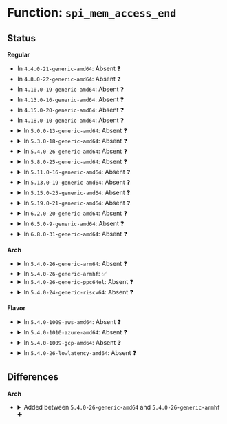 # Function: <code>spi_mem_access_end</code>

## Status
<b>Regular</b>
<ul>
<li>
In <code>4.4.0-21-generic-amd64</code>: Absent ❓
</li>
<li>
In <code>4.8.0-22-generic-amd64</code>: Absent ❓
</li>
<li>
In <code>4.10.0-19-generic-amd64</code>: Absent ❓
</li>
<li>
In <code>4.13.0-16-generic-amd64</code>: Absent ❓
</li>
<li>
In <code>4.15.0-20-generic-amd64</code>: Absent ❓
</li>
<li>
In <code>4.18.0-10-generic-amd64</code>: Absent ❓
</li>
<li>
<details>
<summary>In <code>5.0.0-13-generic-amd64</code>: Absent ❓</summary>

```json
{
  "name": "spi_mem_access_end",
  "collision_type": "Unique Static",
  "inline_type": "Selective",
  "funcs": [
    {
      "addr": 18446744071586540784,
      "name": "spi_mem_access_end",
      "external": false,
      "loc": "drivers/spi/spi-mem.c:250",
      "file": "drivers/spi/spi-mem.c",
      "inline": "not declared, inlined",
      "caller_inline": [],
      "caller_func": [
        "drivers/spi/spi-mem.c:spi_mem_dirmap_write",
        "drivers/spi/spi-mem.c:spi_mem_dirmap_read",
        "drivers/spi/spi-mem.c:spi_mem_exec_op"
      ]
    }
  ],
  "symbols": [
    {
      "addr": 18446744071586540784,
      "name": "spi_mem_access_end.isra.7",
      "section": ".text",
      "bind": "STB_LOCAL",
      "size": 69
    }
  ]
}
```
</details>
</li>
<li>
<details>
<summary>In <code>5.3.0-18-generic-amd64</code>: Absent ❓</summary>

```json
{
  "name": "spi_mem_access_end",
  "collision_type": "Unique Static",
  "inline_type": "Selective",
  "funcs": [
    {
      "addr": 18446744071586788160,
      "name": "spi_mem_access_end",
      "external": false,
      "loc": "drivers/spi/spi-mem.c:250",
      "file": "drivers/spi/spi-mem.c",
      "inline": "not declared, inlined",
      "caller_inline": [],
      "caller_func": [
        "drivers/spi/spi-mem.c:spi_mem_dirmap_write",
        "drivers/spi/spi-mem.c:spi_mem_dirmap_read",
        "drivers/spi/spi-mem.c:spi_mem_exec_op"
      ]
    }
  ],
  "symbols": [
    {
      "addr": 18446744071586788160,
      "name": "spi_mem_access_end.isra.0",
      "section": ".text",
      "bind": "STB_LOCAL",
      "size": 70
    }
  ]
}
```
</details>
</li>
<li>
<details>
<summary>In <code>5.4.0-26-generic-amd64</code>: Absent ❓</summary>

```json
{
  "name": "spi_mem_access_end",
  "collision_type": "Unique Static",
  "inline_type": "Selective",
  "funcs": [
    {
      "addr": 18446744071586934416,
      "name": "spi_mem_access_end",
      "external": false,
      "loc": "drivers/spi/spi-mem.c:250",
      "file": "drivers/spi/spi-mem.c",
      "inline": "not declared, inlined",
      "caller_inline": [],
      "caller_func": [
        "drivers/spi/spi-mem.c:spi_mem_dirmap_write",
        "drivers/spi/spi-mem.c:spi_mem_dirmap_read",
        "drivers/spi/spi-mem.c:spi_mem_exec_op"
      ]
    }
  ],
  "symbols": [
    {
      "addr": 18446744071586934416,
      "name": "spi_mem_access_end.isra.0",
      "section": ".text",
      "bind": "STB_LOCAL",
      "size": 70
    }
  ]
}
```
</details>
</li>
<li>
<details>
<summary>In <code>5.8.0-25-generic-amd64</code>: Absent ❓</summary>

```json
{
  "name": "spi_mem_access_end",
  "collision_type": "Unique Static",
  "inline_type": "Full",
  "funcs": [
    {
      "addr": 18446744071587750936,
      "name": "spi_mem_access_end",
      "external": false,
      "loc": "drivers/spi/spi-mem.c:252",
      "file": "drivers/spi/spi-mem.c",
      "inline": "not declared, inlined",
      "caller_inline": [
        "drivers/spi/spi-mem.c:spi_mem_dirmap_write",
        "drivers/spi/spi-mem.c:spi_mem_dirmap_read",
        "drivers/spi/spi-mem.c:spi_mem_exec_op"
      ],
      "caller_func": []
    }
  ],
  "symbols": []
}
```
</details>
</li>
<li>
<details>
<summary>In <code>5.11.0-16-generic-amd64</code>: Absent ❓</summary>

```json
{
  "name": "spi_mem_access_end",
  "collision_type": "Unique Static",
  "inline_type": "Full",
  "funcs": [
    {
      "addr": 18446744071587809672,
      "name": "spi_mem_access_end",
      "external": false,
      "loc": "drivers/spi/spi-mem.c:259",
      "file": "drivers/spi/spi-mem.c",
      "inline": "not declared, inlined",
      "caller_inline": [
        "drivers/spi/spi-mem.c:spi_mem_dirmap_write",
        "drivers/spi/spi-mem.c:spi_mem_dirmap_read",
        "drivers/spi/spi-mem.c:spi_mem_exec_op"
      ],
      "caller_func": []
    }
  ],
  "symbols": []
}
```
</details>
</li>
<li>
<details>
<summary>In <code>5.13.0-19-generic-amd64</code>: Absent ❓</summary>

```json
{
  "name": "spi_mem_access_end",
  "collision_type": "Unique Static",
  "inline_type": "Full",
  "funcs": [
    {
      "addr": 18446744071587689595,
      "name": "spi_mem_access_end",
      "external": false,
      "loc": "drivers/spi/spi-mem.c:275",
      "file": "drivers/spi/spi-mem.c",
      "inline": "not declared, inlined",
      "caller_inline": [
        "drivers/spi/spi-mem.c:spi_mem_dirmap_write",
        "drivers/spi/spi-mem.c:spi_mem_dirmap_read",
        "drivers/spi/spi-mem.c:spi_mem_exec_op"
      ],
      "caller_func": []
    }
  ],
  "symbols": []
}
```
</details>
</li>
<li>
<details>
<summary>In <code>5.15.0-25-generic-amd64</code>: Absent ❓</summary>

```json
{
  "name": "spi_mem_access_end",
  "collision_type": "Unique Static",
  "inline_type": "Selective",
  "funcs": [
    {
      "addr": 0,
      "name": "spi_mem_access_end",
      "external": false,
      "loc": "drivers/spi/spi-mem.c:276",
      "file": "drivers/spi/spi-mem.c",
      "inline": "not declared, inlined",
      "caller_inline": [],
      "caller_func": [
        "drivers/spi/spi-mem.c:spi_mem_poll_status",
        "drivers/spi/spi-mem.c:spi_mem_dirmap_write",
        "drivers/spi/spi-mem.c:spi_mem_dirmap_read",
        "drivers/spi/spi-mem.c:spi_mem_exec_op"
      ]
    }
  ],
  "symbols": [
    {
      "addr": 18446744071588276352,
      "name": "spi_mem_access_end.isra.0",
      "section": ".text",
      "bind": "STB_LOCAL",
      "size": 91
    },
    {
      "addr": 18446744071592542471,
      "name": "spi_mem_access_end.isra.0.cold",
      "section": ".text",
      "bind": "STB_LOCAL",
      "size": 21
    }
  ]
}
```
</details>
</li>
<li>
<details>
<summary>In <code>5.19.0-21-generic-amd64</code>: Absent ❓</summary>

```json
{
  "name": "spi_mem_access_end",
  "collision_type": "Unique Static",
  "inline_type": "Selective",
  "funcs": [
    {
      "addr": 0,
      "name": "spi_mem_access_end",
      "external": false,
      "loc": "drivers/spi/spi-mem.c:289",
      "file": "drivers/spi/spi-mem.c",
      "inline": "not declared, inlined",
      "caller_inline": [],
      "caller_func": [
        "drivers/spi/spi-mem.c:spi_mem_poll_status",
        "drivers/spi/spi-mem.c:spi_mem_dirmap_write",
        "drivers/spi/spi-mem.c:spi_mem_dirmap_read",
        "drivers/spi/spi-mem.c:spi_mem_exec_op"
      ]
    }
  ],
  "symbols": [
    {
      "addr": 18446744071589659088,
      "name": "spi_mem_access_end.isra.0",
      "section": ".text",
      "bind": "STB_LOCAL",
      "size": 111
    },
    {
      "addr": 18446744071594421786,
      "name": "spi_mem_access_end.isra.0.cold",
      "section": ".text",
      "bind": "STB_LOCAL",
      "size": 21
    }
  ]
}
```
</details>
</li>
<li>
<details>
<summary>In <code>6.2.0-20-generic-amd64</code>: Absent ❓</summary>

```json
{
  "name": "spi_mem_access_end",
  "collision_type": "Unique Static",
  "inline_type": "Selective",
  "funcs": [
    {
      "addr": 0,
      "name": "spi_mem_access_end",
      "external": false,
      "loc": "drivers/spi/spi-mem.c:289",
      "file": "drivers/spi/spi-mem.c",
      "inline": "not declared, inlined",
      "caller_inline": [],
      "caller_func": [
        "drivers/spi/spi-mem.c:spi_mem_poll_status",
        "drivers/spi/spi-mem.c:spi_mem_dirmap_write",
        "drivers/spi/spi-mem.c:spi_mem_dirmap_read",
        "drivers/spi/spi-mem.c:spi_mem_exec_op"
      ]
    }
  ],
  "symbols": [
    {
      "addr": 18446744071591269168,
      "name": "spi_mem_access_end.isra.0",
      "section": ".text",
      "bind": "STB_LOCAL",
      "size": 111
    },
    {
      "addr": 18446744071596266545,
      "name": "spi_mem_access_end.isra.0.cold",
      "section": ".text",
      "bind": "STB_LOCAL",
      "size": 21
    }
  ]
}
```
</details>
</li>
<li>
<details>
<summary>In <code>6.5.0-9-generic-amd64</code>: Absent ❓</summary>

```json
{
  "name": "spi_mem_access_end",
  "collision_type": "Unique Static",
  "inline_type": "Selective",
  "funcs": [
    {
      "addr": 0,
      "name": "spi_mem_access_end",
      "external": false,
      "loc": "drivers/spi/spi-mem.c:289",
      "file": "drivers/spi/spi-mem.c",
      "inline": "not declared, inlined",
      "caller_inline": [],
      "caller_func": [
        "drivers/spi/spi-mem.c:spi_mem_poll_status",
        "drivers/spi/spi-mem.c:spi_mem_dirmap_write",
        "drivers/spi/spi-mem.c:spi_mem_dirmap_read",
        "drivers/spi/spi-mem.c:spi_mem_exec_op"
      ]
    }
  ],
  "symbols": [
    {
      "addr": 18446744071591623984,
      "name": "spi_mem_access_end.isra.0",
      "section": ".text",
      "bind": "STB_LOCAL",
      "size": 111
    },
    {
      "addr": 18446744071596794606,
      "name": "spi_mem_access_end.isra.0.cold",
      "section": ".text",
      "bind": "STB_LOCAL",
      "size": 21
    }
  ]
}
```
</details>
</li>
<li>
<details>
<summary>In <code>6.8.0-31-generic-amd64</code>: Absent ❓</summary>

```json
{
  "name": "spi_mem_access_end",
  "collision_type": "Unique Static",
  "inline_type": "Selective",
  "funcs": [
    {
      "addr": 0,
      "name": "spi_mem_access_end",
      "external": false,
      "loc": "drivers/spi/spi-mem.c:289",
      "file": "drivers/spi/spi-mem.c",
      "inline": "not declared, inlined",
      "caller_inline": [],
      "caller_func": [
        "drivers/spi/spi-mem.c:spi_mem_poll_status",
        "drivers/spi/spi-mem.c:spi_mem_dirmap_write",
        "drivers/spi/spi-mem.c:spi_mem_dirmap_read",
        "drivers/spi/spi-mem.c:spi_mem_exec_op"
      ]
    }
  ],
  "symbols": [
    {
      "addr": 18446744071592356848,
      "name": "spi_mem_access_end.isra.0",
      "section": ".text",
      "bind": "STB_LOCAL",
      "size": 111
    },
    {
      "addr": 18446744071597717628,
      "name": "spi_mem_access_end.isra.0.cold",
      "section": ".text",
      "bind": "STB_LOCAL",
      "size": 21
    }
  ]
}
```
</details>
</li>
</ul>
<b>Arch</b>
<ul>
<li>
<details>
<summary>In <code>5.4.0-26-generic-arm64</code>: Absent ❓</summary>

```json
{
  "name": "spi_mem_access_end",
  "collision_type": "Unique Static",
  "inline_type": "Selective",
  "funcs": [
    {
      "addr": 18446603336499899560,
      "name": "spi_mem_access_end",
      "external": false,
      "loc": "drivers/spi/spi-mem.c:250",
      "file": "drivers/spi/spi-mem.c",
      "inline": "not declared, inlined",
      "caller_inline": [],
      "caller_func": [
        "drivers/spi/spi-mem.c:spi_mem_dirmap_write",
        "drivers/spi/spi-mem.c:spi_mem_dirmap_read",
        "drivers/spi/spi-mem.c:spi_mem_exec_op"
      ]
    }
  ],
  "symbols": [
    {
      "addr": 18446603336499899560,
      "name": "spi_mem_access_end.isra.0",
      "section": ".text",
      "bind": "STB_LOCAL",
      "size": 88
    }
  ]
}
```
</details>
</li>
<li>
<details>
<summary>In <code>5.4.0-26-generic-armhf</code>: ✅</summary>

```c
void spi_mem_access_end(struct spi_mem * mem)
```

```json
{
  "name": "spi_mem_access_end",
  "collision_type": "Unique Static",
  "inline_type": "No",
  "funcs": [
    {
      "addr": 3232447324,
      "name": "spi_mem_access_end",
      "external": false,
      "loc": "drivers/spi/spi-mem.c:250",
      "file": "drivers/spi/spi-mem.c",
      "inline": "seen, unknown",
      "caller_inline": [],
      "caller_func": [
        "drivers/spi/spi-mem.c:spi_mem_dirmap_write",
        "drivers/spi/spi-mem.c:spi_mem_dirmap_read",
        "drivers/spi/spi-mem.c:spi_mem_exec_op"
      ]
    }
  ],
  "symbols": [
    {
      "addr": 3232447324,
      "name": "spi_mem_access_end",
      "section": ".text",
      "bind": "STB_LOCAL",
      "size": 72
    }
  ]
}
```
</details>
</li>
<li>
<details>
<summary>In <code>5.4.0-26-generic-ppc64el</code>: Absent ❓</summary>

```json
{
  "name": "spi_mem_access_end",
  "collision_type": "Unique Static",
  "inline_type": "Selective",
  "funcs": [
    {
      "addr": 13835058055293224272,
      "name": "spi_mem_access_end",
      "external": false,
      "loc": "drivers/spi/spi-mem.c:250",
      "file": "drivers/spi/spi-mem.c",
      "inline": "not declared, inlined",
      "caller_inline": [],
      "caller_func": [
        "drivers/spi/spi-mem.c:spi_mem_dirmap_write",
        "drivers/spi/spi-mem.c:spi_mem_dirmap_read",
        "drivers/spi/spi-mem.c:spi_mem_exec_op"
      ]
    }
  ],
  "symbols": [
    {
      "addr": 13835058055293224272,
      "name": "spi_mem_access_end.isra.0",
      "section": ".text",
      "bind": "STB_LOCAL",
      "size": 132
    }
  ]
}
```
</details>
</li>
<li>
<details>
<summary>In <code>5.4.0-24-generic-riscv64</code>: Absent ❓</summary>

```json
{
  "name": "spi_mem_access_end",
  "collision_type": "Unique Static",
  "inline_type": "Selective",
  "funcs": [
    {
      "addr": 18446743936276997500,
      "name": "spi_mem_access_end",
      "external": false,
      "loc": "drivers/spi/spi-mem.c:250",
      "file": "drivers/spi/spi-mem.c",
      "inline": "not declared, inlined",
      "caller_inline": [],
      "caller_func": [
        "drivers/spi/spi-mem.c:spi_mem_dirmap_write",
        "drivers/spi/spi-mem.c:spi_mem_dirmap_read",
        "drivers/spi/spi-mem.c:spi_mem_exec_op"
      ]
    }
  ],
  "symbols": [
    {
      "addr": 18446743936276997500,
      "name": "spi_mem_access_end.isra.0",
      "section": ".text",
      "bind": "STB_LOCAL",
      "size": 88
    }
  ]
}
```
</details>
</li>
</ul>
<b>Flavor</b>
<ul>
<li>
<details>
<summary>In <code>5.4.0-1009-aws-amd64</code>: Absent ❓</summary>

```json
{
  "name": "spi_mem_access_end",
  "collision_type": "Unique Static",
  "inline_type": "Selective",
  "funcs": [
    {
      "addr": 18446744071586691440,
      "name": "spi_mem_access_end",
      "external": false,
      "loc": "drivers/spi/spi-mem.c:250",
      "file": "drivers/spi/spi-mem.c",
      "inline": "not declared, inlined",
      "caller_inline": [],
      "caller_func": [
        "drivers/spi/spi-mem.c:spi_mem_dirmap_write",
        "drivers/spi/spi-mem.c:spi_mem_dirmap_read",
        "drivers/spi/spi-mem.c:spi_mem_exec_op"
      ]
    }
  ],
  "symbols": [
    {
      "addr": 18446744071586691440,
      "name": "spi_mem_access_end.isra.0",
      "section": ".text",
      "bind": "STB_LOCAL",
      "size": 70
    }
  ]
}
```
</details>
</li>
<li>
<details>
<summary>In <code>5.4.0-1010-azure-amd64</code>: Absent ❓</summary>

```json
{
  "name": "spi_mem_access_end",
  "collision_type": "Unique Static",
  "inline_type": "Selective",
  "funcs": [
    {
      "addr": 18446744071586559776,
      "name": "spi_mem_access_end",
      "external": false,
      "loc": "drivers/spi/spi-mem.c:250",
      "file": "drivers/spi/spi-mem.c",
      "inline": "not declared, inlined",
      "caller_inline": [],
      "caller_func": [
        "drivers/spi/spi-mem.c:spi_mem_dirmap_write",
        "drivers/spi/spi-mem.c:spi_mem_dirmap_read",
        "drivers/spi/spi-mem.c:spi_mem_exec_op"
      ]
    }
  ],
  "symbols": [
    {
      "addr": 18446744071586559776,
      "name": "spi_mem_access_end.isra.0",
      "section": ".text",
      "bind": "STB_LOCAL",
      "size": 70
    }
  ]
}
```
</details>
</li>
<li>
<details>
<summary>In <code>5.4.0-1009-gcp-amd64</code>: Absent ❓</summary>

```json
{
  "name": "spi_mem_access_end",
  "collision_type": "Unique Static",
  "inline_type": "Selective",
  "funcs": [
    {
      "addr": 18446744071586888976,
      "name": "spi_mem_access_end",
      "external": false,
      "loc": "drivers/spi/spi-mem.c:250",
      "file": "drivers/spi/spi-mem.c",
      "inline": "not declared, inlined",
      "caller_inline": [],
      "caller_func": [
        "drivers/spi/spi-mem.c:spi_mem_dirmap_write",
        "drivers/spi/spi-mem.c:spi_mem_dirmap_read",
        "drivers/spi/spi-mem.c:spi_mem_exec_op"
      ]
    }
  ],
  "symbols": [
    {
      "addr": 18446744071586888976,
      "name": "spi_mem_access_end.isra.0",
      "section": ".text",
      "bind": "STB_LOCAL",
      "size": 70
    }
  ]
}
```
</details>
</li>
<li>
<details>
<summary>In <code>5.4.0-26-lowlatency-amd64</code>: Absent ❓</summary>

```json
{
  "name": "spi_mem_access_end",
  "collision_type": "Unique Static",
  "inline_type": "Selective",
  "funcs": [
    {
      "addr": 18446744071586995360,
      "name": "spi_mem_access_end",
      "external": false,
      "loc": "drivers/spi/spi-mem.c:250",
      "file": "drivers/spi/spi-mem.c",
      "inline": "not declared, inlined",
      "caller_inline": [],
      "caller_func": [
        "drivers/spi/spi-mem.c:spi_mem_dirmap_write",
        "drivers/spi/spi-mem.c:spi_mem_dirmap_read",
        "drivers/spi/spi-mem.c:spi_mem_exec_op"
      ]
    }
  ],
  "symbols": [
    {
      "addr": 18446744071586995360,
      "name": "spi_mem_access_end.isra.0",
      "section": ".text",
      "bind": "STB_LOCAL",
      "size": 70
    }
  ]
}
```
</details>
</li>
</ul>

## Differences
<b>Arch</b>
<ul>
<li>
<details>
<summary>Added between <code>5.4.0-26-generic-amd64</code> and <code>5.4.0-26-generic-armhf</code> ➕</summary>

```c
void spi_mem_access_end(struct spi_mem * mem)
```
</details>
</li>
</ul>
